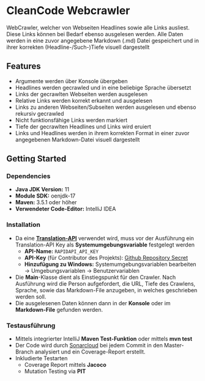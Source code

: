 # CleanCode Webcrawler
WebCrawler, welcher von Webseiten Headlines sowie alle Links ausliest. Diese Links können bei Bedarf ebenso ausgelesen werden.
Alle Daten werden in eine zuvor angegebene Markdown (.md) Datei gespeichert und in ihrer korrekten (Headline-/Such-)Tiefe visuell dargestellt

## Features
- Argumente werden über Konsole übergeben
- Headlines werden gecrawled und in eine beliebige Sprache übersetzt
- Links der gecrawlten Webseiten werden ausgelesen
- Relative Links werden korrekt erkannt und ausgelesen
- Links zu anderen Webseiten/Subseiten werden ausgelesen und ebenso rekursiv gecrawled
- Nicht funktionsfähige Links werden markiert
- Tiefe der gecrawlten Headlines und Links wird eruiert
- Links und Headlines werden in ihrem korrekten Format in einer zuvor angegebenen Markdown-Datei visuell dargestellt


## Getting Started
### Dependencies
- **Java JDK Version:** 11
- **Module SDK:** oenjdk-17
- **Maven:** 3.5.1 oder höher
- **Verwendeter Code-Editor:** IntelliJ IDEA
### Installation
- Da eine [**Translation-API**](https://rapidapi.com/dickyagustin/api/text-translator2) verwendet wird, muss vor der Ausführung ein Translation-API Key als **Systemumgebungsvariable** festgelegt werden
  - **API-Name:** ``RAPIDAPI_API_KEY``
  - **API-Key** (für Contributor des Projekts): [Github Repository Secret](https://github.com/uni-aau/delta-dkt/settings/secrets/actions)
  - **Hinzufügung zu Windows:** Systemumgebungsvariablen bearbeiten -> Umgebungsvariablen -> Benutzervariablen
- Die **Main**-Klasse dient als Einstiegspunkt für den Crawler. Nach Ausführung wird die Person aufgefordert, die URL, Tiefe des Crawlens, Sprache, sowie das Markdown-File anzugeben, in welches geschrieben werden soll.
- Die ausgelesenen Daten können dann in der **Konsole** oder im **Markdown-File** gefunden werden.

### Testausführung
- Mittels integrierter IntelliJ **Maven Test-Funktion** oder mittels **mvn test**
- Der Code wird durch [Sonarcloud](https://sonarcloud.io/project/overview?id=uni-aau_cleancode-webcrawler) bei jedem Commit in den Master-Branch analysiert und ein Coverage-Report erstellt.
- Inkludierte Testarten
  - Coverage Report mittels **Jacoco**
  - Mutation Testing via **PIT**


